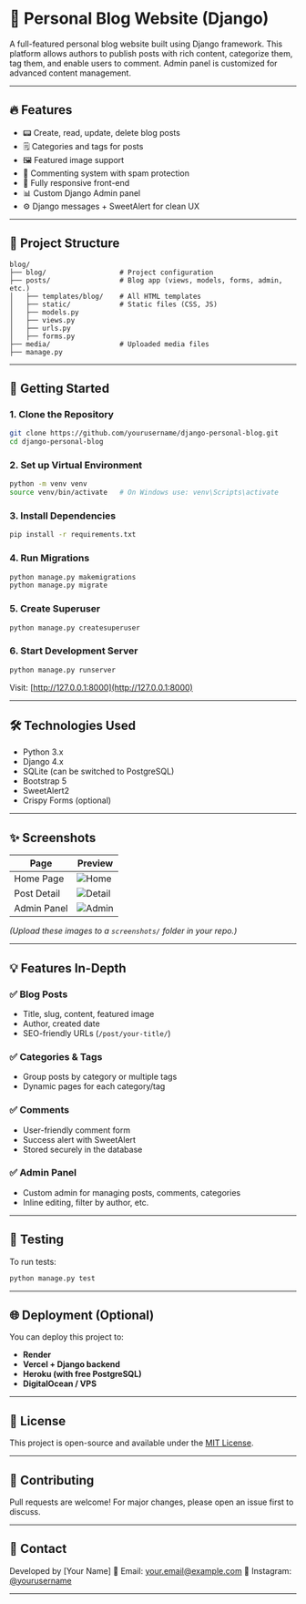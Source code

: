 # 📝 Personal Blog Website (Django)

A full-featured personal blog website built using Django framework. This platform allows authors to publish posts with rich content, categorize them, tag them, and enable users to comment. Admin panel is customized for advanced content management.

---

## 🔥 Features

* 📟 Create, read, update, delete blog posts
* 🗒️ Categories and tags for posts
* 🖼️ Featured image support
* 💬 Commenting system with spam protection
* 🎨 Fully responsive front-end
* 📊 Custom Django Admin panel
* ⚙️ Django messages + SweetAlert for clean UX

---

## 📂 Project Structure

```
blog/
├── blog/                  # Project configuration
├── posts/                 # Blog app (views, models, forms, admin, etc.)
│   ├── templates/blog/    # All HTML templates
│   ├── static/            # Static files (CSS, JS)
│   ├── models.py
│   ├── views.py
│   ├── urls.py
│   ├── forms.py
├── media/                 # Uploaded media files
├── manage.py
```

---

## 🚀 Getting Started

### 1. Clone the Repository

```bash
git clone https://github.com/yourusername/django-personal-blog.git
cd django-personal-blog
```

### 2. Set up Virtual Environment

```bash
python -m venv venv
source venv/bin/activate   # On Windows use: venv\Scripts\activate
```

### 3. Install Dependencies

```bash
pip install -r requirements.txt
```

### 4. Run Migrations

```bash
python manage.py makemigrations
python manage.py migrate
```

### 5. Create Superuser

```bash
python manage.py createsuperuser
```

### 6. Start Development Server

```bash
python manage.py runserver
```

Visit: [http://127.0.0.1:8000](http://127.0.0.1:8000)

---

## 🛠 Technologies Used

* Python 3.x
* Django 4.x
* SQLite (can be switched to PostgreSQL)
* Bootstrap 5
* SweetAlert2
* Crispy Forms (optional)

---

## ✨ Screenshots

| Page        | Preview                           |
| ----------- | --------------------------------- |
| Home Page   | ![Home](screenshots/home.png)     |
| Post Detail | ![Detail](screenshots/detail.png) |
| Admin Panel | ![Admin](screenshots/admin.png)   |

*(Upload these images to a `screenshots/` folder in your repo.)*

---

## 💡 Features In-Depth

### ✅ Blog Posts

* Title, slug, content, featured image
* Author, created date
* SEO-friendly URLs (`/post/your-title/`)

### ✅ Categories & Tags

* Group posts by category or multiple tags
* Dynamic pages for each category/tag

### ✅ Comments

* User-friendly comment form
* Success alert with SweetAlert
* Stored securely in the database

### ✅ Admin Panel

* Custom admin for managing posts, comments, categories
* Inline editing, filter by author, etc.

---

## 🧪 Testing

To run tests:

```bash
python manage.py test
```

---

## 🌐 Deployment (Optional)

You can deploy this project to:

* **Render**
* **Vercel + Django backend**
* **Heroku (with free PostgreSQL)**
* **DigitalOcean / VPS**

---

## 📄 License

This project is open-source and available under the [MIT License](LICENSE).

---

## 🤝 Contributing

Pull requests are welcome! For major changes, please open an issue first to discuss.

---

## 📧 Contact

Developed by \[Your Name]
📩 Email: [your.email@example.com](mailto:your.email@example.com)
📸 Instagram: [@yourusername](https://instagram.com/yourusername)

---
